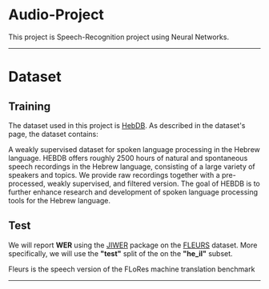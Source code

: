 # Audio-Project 

This project is Speech-Recognition project using Neural Networks.

---
# Dataset

## Training
The dataset used in this project is [HebDB](https://huggingface.co/datasets/SLPRL-HUJI/HebDB).
As described in the dataset's page, the dataset contains:

A weakly supervised dataset for spoken language processing in the Hebrew language. 
HEBDB offers roughly 2500 hours of natural and spontaneous speech recordings in the Hebrew language, 
consisting of a large variety of speakers and topics. We provide raw recordings together with a pre-processed, 
weakly supervised, and filtered version. The goal of HEBDB is to further enhance research and development of 
spoken language processing tools for the Hebrew language.

## Test
We will report **WER** using the [JIWER](https://pypi.org/project/jiwer/) package on 
the [FLEURS](https://huggingface.co/datasets/google/fleurs) dataset. More specifically, we will use the
**"test"** split of the on the **"he_il"** subset.

Fleurs is the speech version of the FLoRes machine translation benchmark

---

